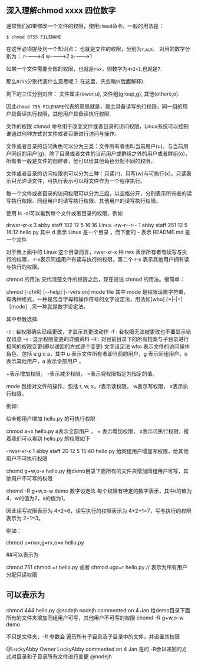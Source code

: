 ## 深入理解chmod xxxx 四位数字


通常我们如果修改一个文件的权限，使用`chmod`命令。一般的用法是：

```
$ chmod 0755 FILENAME
```

在这里必须提及到一个知识点：
也就是文件的权限，分别为`r`,`w`,`x`。
对用的数字分别为：
r---->4
w---->2
x---->1

如果一个文件需要全部的权限，也就是`rwx`，则数字为`4+2+1`,也就是`7`.

那么`0755`分别代表什么意思呢？
在这里，先忽略`0`(后面解释).

剩下的三位分别对应：
文件属主(ower,u), 文件组(group,g), 其他(others,o).

因此`chmod 755 FILENAME`代表的意思就是，属主具备读写执行权限，同一组的用户具备读执行权限，其他用户具备读执行权限.

文件的权限
chmod 命令用于改变文件或者目录的访问权限，Linux系统可以控制谁通过何种方式对文件或者目录进行访问与操作。

文件或者目录的访问角色可以分为三类：文件所有者也叫当前用户(u)、与当前用户同组的用户(g)、除了目录或者文件的当前用户或群组之外的用户或者群组(o)，所有者一般是文件的创建者，他可以给其他角色分配不同的权限。

文件或者目录的访问权限也可以分为三种：只读(r)、只写(w)与可执行(x)，只读表示只允许读文件，可执行表示可以将文件作为一个程序执行。

每一个文件或者目录的访问权限可以分为三组，以空格分开，分别表示所有者的读写执行权限、同组用户的读写执行权限、其他用户的读写执行权限。

使用 ls -al可以看到每个文件或者目录的权限，例如

drwxr-xr-x   3 abby  staff  102 12  5 16:16 Linux
-rw-r--r--   1 abby  staff  251 12  5 16:12 hello.py
其中 d 表示 Linux 是一个目录 ，而下面的 - 表示 README.md 是一个文件

对于我上面中的 Linux 这个目录而言，rwxr-xr-x 种 rwx 表示所有者有读写与执行的权限， r-x表示同组用户有读与执行的权限，第二个 r-x 表示其他用户拥有读与执行的权限。

chmod 的用法
交代清楚文件的权限之后，现在说说 chmod 的用法。很简单：

chmod [-cfvR] [--help] [--version] mode file
其中 mode 是权限设置字符串，有两种格式，一种是包含字母和操作符号的文字设定法，用法如[who] [+|-|=]［mode］,另一种就是数字设定法。

其中参数选择:

-c : 若权限确实已经更改，才显示其更改动作
-f : 若权限无法被更改也不要显示错误讯息
-v : 显示权限变更的详细资料
-R : 对目前目录下的所有档案与子目录进行相同的权限变更(即以递回的方式逐个变更)
文字设定法
who 表示文件的访问操作角色，包括 u g o a，其中 u 表示文件所有者即当前的用户，g 表示同组用户，o 表示其他用户，a 表示全部用户 。

+表示增加权限， -表示减少权限， =表示将权限指定为指定的值。

mode 包括对文件的操作，包括 r, w, x。r表示读权限， w表示写权限， x表示执行权限。

例如:

给全部用户增加 hello.py 的可执行权限

chmod a+x hello.py
a表示全部用户 ， + 表示增加权限， x表示可执行权限，接着我们可以看到 hello.py 的权限如下

-rwxr-xr-x   1 abby  staff   20 12  5 15:40 hello.py
给同组用户增加写权限，给其他用户不可执行权限

chomd g+w,o-x hello.py
给demo目录下面所有的文件夹增加同组用户可写，其他用户不可写的权限

chomd -R g+w,o-w demo
数字设定法
每个权限有特定的数字表示，其中r的值为4，w的值为2，x的值为1。

因此读写权限表示为 4+2=6，读写执行的权限表示为 4+2+1=7，写与执行的权限表示为 2+1=3。

例如：

chmod u=rwx,g=rx,o=x hello.py

##可以表示为

chmod 751
chmod =r hello.py  或者 chmod ugo=r hello.py // 表示为所有用户分配只读权限

## 可以表示为

chmod 444 hello.py
@nodejh
nodejh commented on 4 Jan
给demo目录下面所有的文件夹增加同组用户可写，其他用户不可写的权限
chomd -R g+w,o-w demo

不只是文件夹，-R 参数会 遍历所有子目录及子目录中的文件，并设置其权限

@LuckyAbby
Owner
LuckyAbby commented on 4 Jan
是的 -R会以递回的方式对目录和子目录所有文件进行变更 @nodejh
